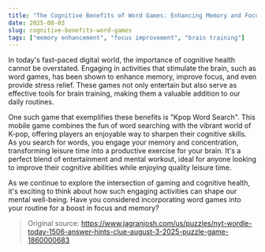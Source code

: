 ```yaml
---
title: "The Cognitive Benefits of Word Games: Enhancing Memory and Focus"
date: 2025-08-03
slug: cognitive-benefits-word-games
tags: ["memory enhancement", "focus improvement", "brain training"]
---
```


In today's fast-paced digital world, the importance of cognitive health cannot be overstated. Engaging in activities that stimulate the brain, such as word games, has been shown to enhance memory, improve focus, and even provide stress relief. These games not only entertain but also serve as effective tools for brain training, making them a valuable addition to our daily routines.

One such game that exemplifies these benefits is "Kpop Word Search". This mobile game combines the fun of word searching with the vibrant world of K-pop, offering players an enjoyable way to sharpen their cognitive skills. As you search for words, you engage your memory and concentration, transforming leisure time into a productive exercise for your brain. It's a perfect blend of entertainment and mental workout, ideal for anyone looking to improve their cognitive abilities while enjoying quality leisure time.

As we continue to explore the intersection of gaming and cognitive health, it's exciting to think about how such engaging activities can shape our mental well-being. Have you considered incorporating word games into your routine for a boost in focus and memory?
> Original source: https://www.jagranjosh.com/us/puzzles/nyt-wordle-today-1506-answer-hints-clue-august-3-2025-puzzle-game-1860000683